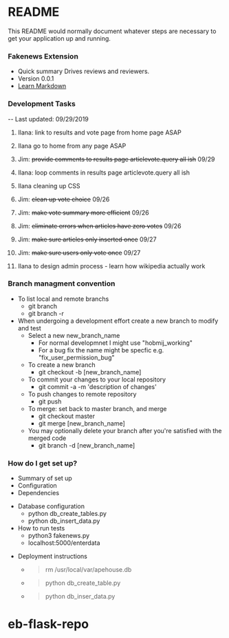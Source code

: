 # README #

This README would normally document whatever steps are necessary to get your application up and running.

### Fakenews Extension ###
* Quick summary
Drives reviews and reviewers.
* Version
0.0.1
* [Learn Markdown](https://bitbucket.org/tutorials/markdowndemo)

### Development Tasks ###
-- Last updated: 09/29/2019

1. Ilana: link to results and vote page from home page ASAP
1. Ilana go to home from any page ASAP

1. Jim: ~~provide comments to results page articlevote.query all ish~~ 09/29
1. Ilana: loop comments in results page articlevote.query all ish

1. Ilana cleaning up CSS
1. Jim: ~~clean up vote choice~~ 09/26
1. Jim: ~~make vote summary more efficient~~ 09/26
1. Jim: ~~eliminate errors when articles have zero votes~~ 09/26
1. Jim: ~~make sure articles only inserted once~~ 09/27
1. Jim: ~~make sure users only vote once~~ 09/27
1. Ilana to design admin process - learn how wikipedia actually work

### Branch managment convention ###
* To list local and remote branchs
    * git branch
    * git branch -r
* When undergoing a development effort create a new branch to modify and test
    * Select a new new_branch_name
        * For normal developmnet I might use "hobmij_working"
        * For a bug fix the name might be specfic e.g. "fix_user_permission_bug"
    * To create a new branch
        * git checkout -b [new_branch_name]
    * To commit your changes to your local repository
        * git commit -a -m 'description of changes'
    * To push changes to remote repository
        * git push
    * To merge: set back to master branch, and merge
        * git checkout master
        * git merge [new_branch_name]
    * You may optionally delete your branch after you're satisfied with the merged code
        * git branch -d [new_branch_name]

### How do I get set up? ###

* Summary of set up
* Configuration
* Dependencies
+ Database configuration
    * python db_create_tables.py
    * python db_insert_data.py
+ How to run tests
    * python3 fakenews.py
    * localhost:5000/enterdata
* Deployment instructions
    * > rm /usr/local/var/apehouse.db
    * > python db_create_table.py
    * > python db_inser_data.py

# eb-flask-repo
